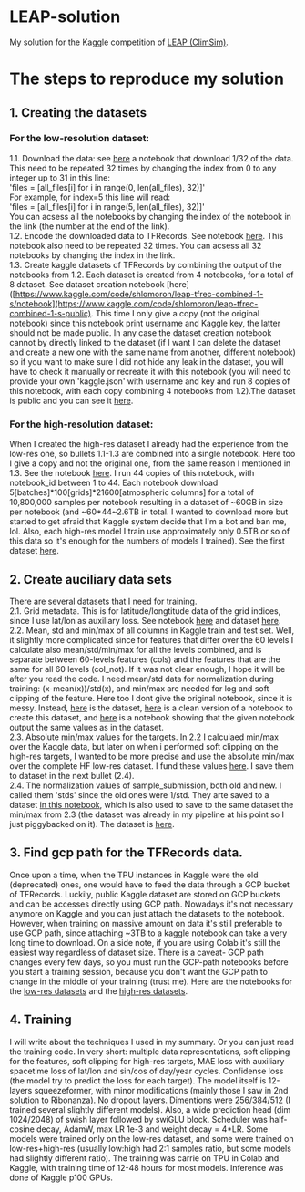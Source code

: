 # LEAP-solution
My solution for the Kaggle competition of [LEAP (ClimSim)](https://www.kaggle.com/competitions/leap-atmospheric-physics-ai-climsim).  

# The steps to reproduce my solution  
## 1. Creating the datasets
### For the low-resolution dataset:
1.1. Download the data: see [here](https://www.kaggle.com/code/shlomoron/leap-download-data-1) a notebook that download 1/32 of the data. This need to be repeated 32 times by changing the index from 0 to any integer up to 31 in this line:  
'files = [all_files[i] for i in range(0, len(all_files), 32)]'  
For example, for index=5 this line will read:  
'files = [all_files[i] for i in range(5, len(all_files), 32)]'  
You can acsess all the notebooks by changing the index of the notebook in the link (the number at the end of the link).  
1.2. Encode the downloaded data to TFRecords. See notebook [here](https://www.kaggle.com/code/shlomoron/leap-data-to-tfrecs-1-s). This notebook also need to be repeated 32 times. You can acsess all 32 notebooks by changing the index in the link.  
1.3. Create kaggle datasets of TFRecords by combining the output of the notebooks from 1.2. Each dataset is created from 4 notebooks, for a total of 8 dataset. See dataset creation notebook [here]([https://www.kaggle.com/code/shlomoron/leap-tfrec-combined-1-s/notebook](https://www.kaggle.com/code/shlomoron/leap-tfrec-combined-1-s-public).  This time I only give a copy (not the original notebook) since this notebook print username and Kaggle key, the latter should not be made public. In any case the dataset creation notebook cannot by directly linked to the dataset (if I want I can delete the dataset and create a new one with the same name from another, different notebook) so if you want to make sure I did not hide any leak in the dataset, you will have to check it manually or recreate it with this notebook (you will need to provide your own 'kaggle.json' with username and key and run 8 copies of this notebook, with each copy combining 4 notebooks from 1.2).The dataset is public and you can see it [here](https://www.kaggle.com/datasets/shlomoron/leap-tfrecs-combined-1-s-ds). 
### For the high-resolution dataset:  
When I created the high-res dataset I already had the experience from the low-res one, so bullets 1.1-1.3 are combined into a single notebook. Here too I give a copy and not the original one, from the same reason I mentioned in 1.3. See the notebook [here](https://www.kaggle.com/code/shlomoron/leap-download-data-1-xx-public). I run 44 copies of this notebook, with notebook_id between 1 to 44. Each notebook download 5[batches]\*100[grids]\*21600[atmospheric columns] for a total of 10,800,000 samples per notebook resulting in a dataset of \~60GB in size per notebook (and \~60*44~2.6TB in total. I wanted to download more but started to get afraid that Kaggle system decide that I'm a bot and ban me, lol. Also, each high-res model I train use approximately only 0.5TB or so of this data so it's enough for the numbers of models I trained). See the first dataset [here](https://www.kaggle.com/datasets/shlomoron/leap-tfrecs-1-xx). 
## 2. Create auciliary data sets  
There are several datasets that I need for training.  
2.1. Grid metadata. This is for latitude/longtitude data of the grid indices, since I use lat/lon as auxiliary loss. See notebook [here](https://www.kaggle.com/code/shlomoron/leap-grid) and dataset [here](https://www.kaggle.com/datasets/shlomoron/leap-gdata-ds).  
2.2. Mean, std and min/max of all columns in Kaggle train and test set. Well, it slightly more complicated since for features that differ over the 60 levels I calculate also mean/std/min/max for all the levels combined, and is separate between 60-levels features (cols) and the features that are the same for all 60 levels (col_not). If it was not clear enough, I hope it will be after you read the code. I need mean/std data for normalization during training: (x-mean(x))/std(x), and min/max are needed for log and soft clipping of the feature. Here too I dont give the original notebook, since it is messy. Instead, [here](https://www.kaggle.com/datasets/shlomoron/leap-msm-ds) is the dataset, [here](https://www.kaggle.com/code/shlomoron/leap-msm-public) is a clean version of a notebook to create this dataset, and [here](https://www.kaggle.com/code/shlomoron/leap-msm-compare) is a notebook showing that the given notebook output the same values as in the dataset.  
2.3. Absolute min/max values for the targets. In 2.2 I calculaed min/max over the Kaggle data, but later on when i performed soft clipping on the high-res targets, I wanted to be more precise and use the absolute min/max over the complete HF low-res dataset. I fund these values [here](https://www.kaggle.com/code/shlomoron/leap-y-minmax). I save them to dataset in the next bullet (2.4).  
2.4. The normalization values of sample_submission, both old and new. I called them 'stds' since the old ones were 1/std. They arte saved to a dataset [in this notebook](https://www.kaggle.com/code/shlomoron/leap-sample-submission-stds), which is also used to save to the same dataset the min/max from 2.3 (the dataset was already in my pipeline at his point so I just piggybacked on it). The dataset is [here](https://www.kaggle.com/datasets/shlomoron/leap-sample-submission-stds-ds).  
## 3. Find gcp path for the TFRecords data.
Once upon a time, when the TPU instances in Kaggle were the old (deprecated) ones, one would have to feed the data through a GCP bucket of TFRecords. Luckily, public Kaggle dataset are stored on GCP buckets and can be accesses directly using GCP path. Nowadays it's not necessary anymore on Kaggle and you can just attach the datasets to the notebook. However, when training on massive amount on data it's still preferable to use GCP path, since attaching ~3TB to a kaggle notebook can take a very long time to download. On a side note, if you are using Colab it's still the easiest way regardless of dataset size. There is a caveat- GCP path changes every few days, so you must run the GCP-path notebooks before you start a training session, because you don't want the GCP path to change in the middle of your training (trust me). Here are the notebooks for the [low-res datasets](https://www.kaggle.com/code/shlomoron/leap-gcp-path-tfrecs-s) and the [high-res datasets](https://www.kaggle.com/code/shlomoron/leap-gcp-path-tfrecs-hr).  
## 4. Training
I will write about the techniques I used in my summary. Or you can just read the training code. 
In very short: multiple data representations, soft clipping for the features, soft clipping for high-res targets, MAE loss with auxiliary spacetime loss of lat/lon and sin/cos of day/year cycles. Confidense loss (the model try to predict the loss for each target). The model itself is 12-layers squeezeformer, with minor modifications (mainly those I saw in 2nd solution to Ribonanza). No dropout layers. Dimentions were 256/384/512 (I trained several slightly different models). Also, a wide prediction head (dim 1024/2048) of swish layer followed by swiGLU block. Scheduler was half-cosine decay, AdamW, max LR 1e-3 and weight decay = 4*LR. Some models were trained only on the low-res dataset, and some were trained on low-res+high-res (usually low:high had 2:1 samples ratio, but some models had slightly different ratio). The training was carrie on TPU in Colab and Kaggle, with training time of 12-48 hours for most models. Inference was done of Kaggle p100 GPUs.
